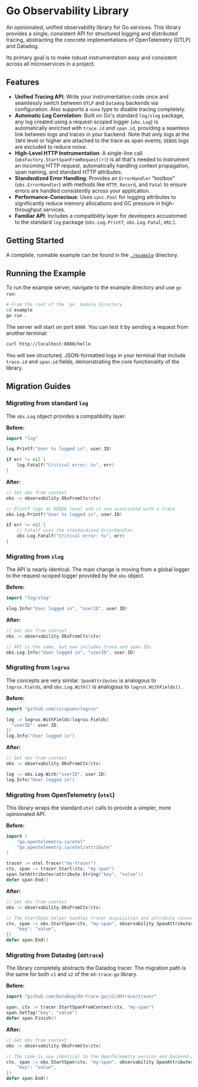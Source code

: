 # Go Observability Library

An opinionated, unified observability library for Go services. This library provides a single, consistent API for structured logging and distributed tracing, abstracting the concrete implementations of OpenTelemetry (OTLP) and Datadog.

Its primary goal is to make robust instrumentation easy and consistent across all microservices in a project.

## Features

- **Unified Tracing API**: Write your instrumentation code once and seamlessly switch between `OTLP` and `Datadog` backends via configuration. Also supports a `none` type to disable tracing completely.
- **Automatic Log Correlation**: Built on Go's standard `log/slog` package, any log created using a request-scoped logger (`obs.Log`) is automatically enriched with `trace.id` and `span.id`, providing a seamless link between logs and traces in your backend. Note that only logs at the `INFO` level or higher are attached to the trace as span events; `DEBUG` logs are excluded to reduce noise.
- **High-Level HTTP Instrumentation**: A single-line call (`obsFactory.StartSpanFromRequest(r)`) is all that's needed to instrument an incoming HTTP request, automatically handling context propagation, span naming, and standard HTTP attributes.
- **Standardized Error Handling**: Provides an `ErrorHandler` "toolbox" (`obs.ErrorHandler`) with methods like `HTTP`, `Record`, and `Fatal` to ensure errors are handled consistently across your application.
- **Performance-Conscious**: Uses `sync.Pool` for logging attributes to significantly reduce memory allocations and GC pressure in high-throughput services.
- **Familiar API**: Includes a compatibility layer for developers accustomed to the standard `log` package (`obs.Log.Printf`, `obs.Log.Fatal`, etc.).

## Getting Started

A complete, runnable example can be found in the [`./example`](./example) directory.

## Running the Example

To run the example server, navigate to the example directory and use `go run`:

```sh
# From the root of the 'go' module directory
cd example
go run .
```

The server will start on port `8080`. You can test it by sending a request from another terminal:

```sh
curl http://localhost:8080/hello
```

You will see structured, JSON-formatted logs in your terminal that include `trace.id` and `span.id` fields, demonstrating the core functionality of the library.

## Migration Guides

### Migrating from standard `log`

The `obs.Log` object provides a compatibility layer.

**Before:**
```go
import "log"

log.Printf("User %s logged in", user.ID)

if err != nil {
    log.Fatalf("Critical error: %v", err)
}
```

**After:**
```go
// Get obs from context
obs := observability.ObsFromCtx(ctx)

// Printf logs at DEBUG level and is now associated with a trace.
obs.Log.Printf("User %s logged in", user.ID)

if err != nil {
    // Fatalf uses the standardized ErrorHandler.
    obs.Log.Fatalf("Critical error: %v", err)
}
```

### Migrating from `slog`

The API is nearly identical. The main change is moving from a global logger to the request-scoped logger provided by the `obs` object.

**Before:**
```go
import "log/slog"

slog.Info("User logged in", "userID", user.ID)
```

**After:**
```go
// Get obs from context
obs := observability.ObsFromCtx(ctx)

// API is the same, but now includes trace and span IDs.
obs.Log.Info("User logged in", "userID", user.ID)
```

### Migrating from `logrus`

The concepts are very similar. `SpanAttributes` is analogous to `logrus.Fields`, and `obs.Log.With()` is analogous to `logrus.WithFields()`.

**Before:**
```go
import "github.com/sirupsen/logrus"

log := logrus.WithFields(logrus.Fields{
  "userID": user.ID,
})
log.Info("User logged in")
```

**After:**
```go
// Get obs from context
obs := observability.ObsFromCtx(ctx)

log := obs.Log.With("userID", user.ID)
log.Info("User logged in")
```

### Migrating from OpenTelemetry (`otel`)

This library wraps the standard `otel` calls to provide a simpler, more opinionated API.

**Before:**
```go
import (
    "go.opentelemetry.io/otel"
    "go.opentelemetry.io/otel/attribute"
)

tracer := otel.Tracer("my-tracer")
ctx, span := tracer.Start(ctx, "my-span")
span.SetAttributes(attribute.String("key", "value"))
defer span.End()
```

**After:**
```go
// Get obs from context
obs := observability.ObsFromCtx(ctx)

// The StartSpan helper handles tracer acquisition and attribute conversion.
ctx, span := obs.StartSpan(ctx, "my-span", observability.SpanAttributes{
    "key": "value",
})
defer span.End()
```

### Migrating from Datadog (`ddtrace`)

The library completely abstracts the Datadog tracer. The migration path is the same for both `v1` and `v2` of the `dd-trace-go` library.

**Before:**
```go
import "github.com/DataDog/dd-trace-go/v2/ddtrace/tracer"

span, ctx := tracer.StartSpanFromContext(ctx, "my-span")
span.SetTag("key", "value")
defer span.Finish()
```

**After:**
```go
// Get obs from context
obs := observability.ObsFromCtx(ctx)

// The code is now identical to the OpenTelemetry version and backend-agnostic.
ctx, span := obs.StartSpan(ctx, "my-span", observability.SpanAttributes{
    "key": "value",
})
defer span.End()
```
